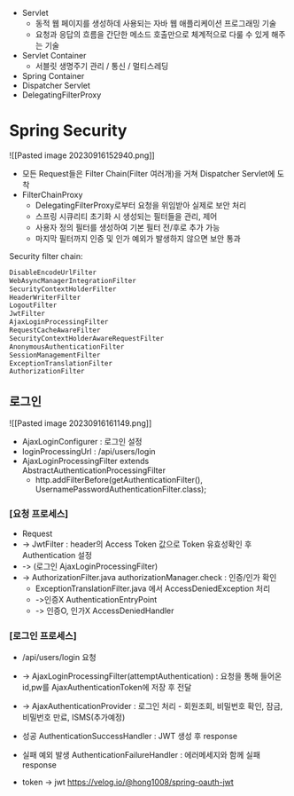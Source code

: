 

- Servlet
	- 동적 웹 페이지를 생성하데 사용되는 자바 웹 애플리케이션 프로그래밍 기술
	- 요청과 응답의 흐름을 간단한 메소드 호출만으로 체계적으로 다룰 수 있게 해주는 기술
- Servlet Container
	- 서블릿 생명주기 관리 / 통신 / 멀티스레딩
- Spring Container
- Dispatcher Servlet
- DelegatingFilterProxy



# Spring Security
![[Pasted image 20230916152940.png]]
- 모든 Request들은 Filter Chain(Filter 여러개)을 거쳐 Dispatcher Servlet에 도착
- FilterChainProxy
	- DelegatingFilterProxy로부터 요청을 위임받아 실제로 보안 처리
	- 스프링 시큐리티 초기화 시 생성되는 필터들을 관리, 제어
	- 사용자 정의 필터를 생성하여 기본 필터 전/후로 추가 가능
	- 마지막 필터까지 인증 및 인가 예외가 발생하지 않으면 보안 통과


Security filter chain:
```java
DisableEncodeUrlFilter
WebAsyncManagerIntegrationFilter
SecurityContextHolderFilter
HeaderWriterFilter
LogoutFilter
JwtFilter
AjaxLoginProcessingFilter
RequestCacheAwareFilter
SecurityContextHolderAwareRequestFilter
AnonymousAuthenticationFilter
SessionManagementFilter
ExceptionTranslationFilter
AuthorizationFilter
```


## 로그인
![[Pasted image 20230916161149.png]]
- AjaxLoginConfigurer : 로그인 설정
- loginProcessingUrl : /api/users/login 
- AjaxLoginProcessingFilter extends AbstractAuthenticationProcessingFilter
	- http.addFilterBefore(getAuthenticationFilter(), UsernamePasswordAuthenticationFilter.class);

### [요청 프로세스]
- Request
- -> JwtFilter : header의 Access Token 값으로 Token 유효성확인 후 Authentication 설정
- -> (로그인 AjaxLoginProcessingFilter)
- -> AuthorizationFilter.java authorizationManager.check : 인증/인가 확인
	-  ExceptionTranslationFilter.java 에서 AccessDeniedException 처리
	- ->인증X AuthenticationEntryPoint
	- -> 인증O, 인가X AccessDeniedHandler

### [로그인 프로세스]
- /api/users/login 요청
- -> AjaxLoginProcessingFilter(attemptAuthentication) : 요청을 통해 들어온 id,pw를 AjaxAuthenticationToken에 저장 후 전달
- -> AjaxAuthenticationProvider : 로그인 처리 - 회원조회, 비밀번호 확인, 잠금, 비밀번호 만료, ISMS(추가예정)
- 성공 AuthenticationSuccessHandler : JWT 생성 후 response
- 실패 예외 발생 AuthenticationFailureHandler : 에러메세지와 함께 실패 response







- token -> jwt
https://velog.io/@hong1008/spring-oauth-jwt